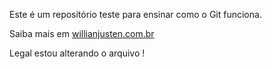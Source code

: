 Este é um repositório teste para ensinar como o Git funciona.

Saiba mais em [willianjusten.com.br](http://willianjusten.com.br)


Legal estou alterando o arquivo !
